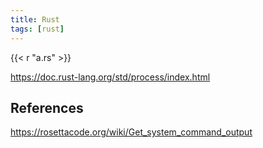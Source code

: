 ```yaml
---
title: Rust
tags: [rust]
---
```


{{< r "a.rs" >}}

<https://doc.rust-lang.org/std/process/index.html>

## References

<https://rosettacode.org/wiki/Get_system_command_output>
